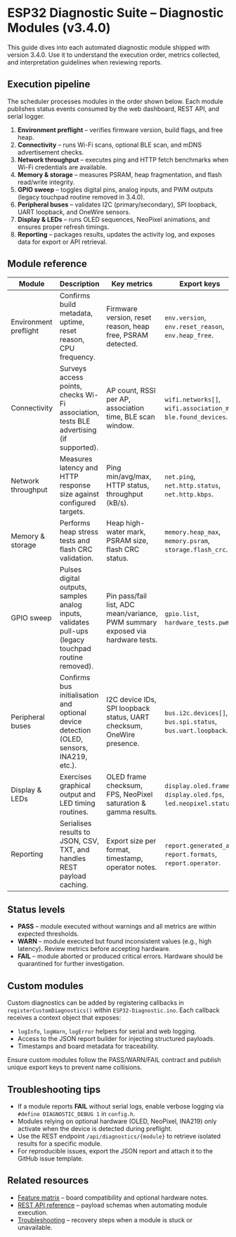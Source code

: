 # ESP32 Diagnostic Suite – Diagnostic Modules (v3.4.0)

This guide dives into each automated diagnostic module shipped with version 3.4.0. Use it to understand the execution order,
metrics collected, and interpretation guidelines when reviewing reports.

## Execution pipeline
The scheduler processes modules in the order shown below. Each module publishes status events consumed by the web dashboard,
REST API, and serial logger.

1. **Environment preflight** – verifies firmware version, build flags, and free heap.
2. **Connectivity** – runs Wi-Fi scans, optional BLE scan, and mDNS advertisement checks.
3. **Network throughput** – executes ping and HTTP fetch benchmarks when Wi-Fi credentials are available.
4. **Memory & storage** – measures PSRAM, heap fragmentation, and flash read/write integrity.
5. **GPIO sweep** – toggles digital pins, analog inputs, and PWM outputs (legacy touchpad routine removed in 3.4.0).
6. **Peripheral buses** – validates I2C (primary/secondary), SPI loopback, UART loopback, and OneWire sensors.
7. **Display & LEDs** – runs OLED sequences, NeoPixel animations, and ensures proper refresh timings.
8. **Reporting** – packages results, updates the activity log, and exposes data for export or API retrieval.

## Module reference
| Module | Description | Key metrics | Export keys |
|--------|-------------|-------------|-------------|
| Environment preflight | Confirms build metadata, uptime, reset reason, CPU frequency. | Firmware version, reset reason, heap free, PSRAM detected. | `env.version`, `env.reset_reason`, `env.heap_free`. |
| Connectivity | Surveys access points, checks Wi-Fi association, tests BLE advertising (if supported). | AP count, RSSI per AP, association time, BLE scan window. | `wifi.networks[]`, `wifi.association_ms`, `ble.found_devices`. |
| Network throughput | Measures latency and HTTP response size against configured targets. | Ping min/avg/max, HTTP status, throughput (kB/s). | `net.ping`, `net.http.status`, `net.http.kbps`. |
| Memory & storage | Performs heap stress tests and flash CRC validation. | Heap high-water mark, PSRAM size, flash CRC status. | `memory.heap_max`, `memory.psram`, `storage.flash_crc`. |
| GPIO sweep | Pulses digital outputs, samples analog inputs, validates pull-ups (legacy touchpad routine removed). | Pin pass/fail list, ADC mean/variance, PWM summary exposed via hardware tests. | `gpio.list`, `hardware_tests.pwm`. |
| Peripheral buses | Confirms bus initialisation and optional device detection (OLED, sensors, INA219, etc.). | I2C device IDs, SPI loopback status, UART checksum, OneWire presence. | `bus.i2c.devices[]`, `bus.spi.status`, `bus.uart.loopback`. |
| Display & LEDs | Exercises graphical output and LED timing routines. | OLED frame checksum, FPS, NeoPixel saturation & gamma results. | `display.oled.frames`, `display.oled.fps`, `led.neopixel.status`. |
| Reporting | Serialises results to JSON, CSV, TXT, and handles REST payload caching. | Export size per format, timestamp, operator notes. | `report.generated_at`, `report.formats`, `report.operator`. |

## Status levels
- **PASS** – module executed without warnings and all metrics are within expected thresholds.
- **WARN** – module executed but found inconsistent values (e.g., high latency). Review metrics before accepting hardware.
- **FAIL** – module aborted or produced critical errors. Hardware should be quarantined for further investigation.

## Custom modules
Custom diagnostics can be added by registering callbacks in `registerCustomDiagnostics()` within `ESP32-Diagnostic.ino`. Each
callback receives a context object that exposes:

- `logInfo`, `logWarn`, `logError` helpers for serial and web logging.
- Access to the JSON report builder for injecting structured payloads.
- Timestamps and board metadata for traceability.

Ensure custom modules follow the PASS/WARN/FAIL contract and publish unique export keys to prevent name collisions.

## Troubleshooting tips
- If a module reports **FAIL** without serial logs, enable verbose logging via `#define DIAGNOSTIC_DEBUG 1` in `config.h`.
- Modules relying on optional hardware (OLED, NeoPixel, INA219) only activate when the device is detected during preflight.
- Use the REST endpoint `/api/diagnostics/{module}` to retrieve isolated results for a specific module.
- For reproducible issues, export the JSON report and attach it to the GitHub issue template.

## Related resources
- [Feature matrix](FEATURE_MATRIX.md) – board compatibility and optional hardware notes.
- [REST API reference](API_REFERENCE.md) – payload schemas when automating module execution.
- [Troubleshooting](TROUBLESHOOTING.md) – recovery steps when a module is stuck or unavailable.
